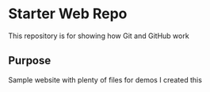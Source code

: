 # Starter Web Repo

This repository is for showing how Git and GitHub work

## Purpose

Sample website with plenty of files for demos
I created this